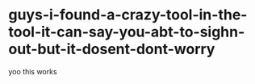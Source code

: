 # guys-i-found-a-crazy-tool-in-the-tool-it-can-say-you-abt-to-sighn-out-but-it-dosent-dont-worry
yoo this works
